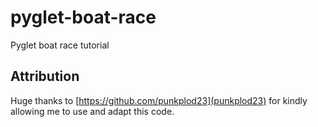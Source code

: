 # pyglet-boat-race
Pyglet boat race tutorial

## Attribution

Huge thanks to [https://github.com/punkplod23](punkplod23) for kindly allowing me to use and adapt this code. 
